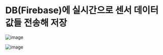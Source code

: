 # DB(Firebase)에 실시간으로 센서 데이터 값들 전송해 저장
![image](https://github.com/kghees/SSAFY-AGV-Project/assets/92205960/b1c773e1-9083-4f26-b149-764f461c27e8)

![image](https://github.com/kghees/SSAFY-AGV-Project/assets/92205960/29ad6072-1a53-4110-8f4f-5568c0e2a202)
